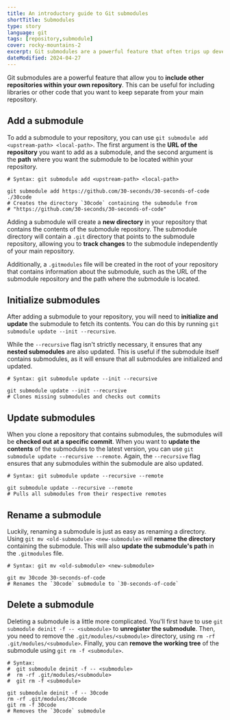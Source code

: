 ```yaml
---
title: An introductory guide to Git submodules
shortTitle: Submodules
type: story
language: git
tags: [repository,submodule]
cover: rocky-mountains-2
excerpt: Git submodules are a powerful feature that often trips up developers. Fret not, this guide will help you understand the basics.
dateModified: 2024-04-27
---
```


Git submodules are a powerful feature that allow you to **include other repositories within your own repository**. This can be useful for including libraries or other code that you want to keep separate from your main repository.

## Add a submodule

To add a submodule to your repository, you can use `git submodule add <upstream-path> <local-path>`. The first argument is the **URL of the repository** you want to add as a submodule, and the second argument is the **path** where you want the submodule to be located within your repository.

```shell
# Syntax: git submodule add <upstream-path> <local-path>

git submodule add https://github.com/30-seconds/30-seconds-of-code ./30code
# Creates the directory `30code` containing the submodule from
# "https://github.com/30-seconds/30-seconds-of-code"
```

Adding a submodule will create a **new directory** in your repository that contains the contents of the submodule repository. The submodule directory will contain a `.git` directory that points to the submodule repository, allowing you to **track changes** to the submodule independently of your main repository.

Additionally, a `.gitmodules` file will be created in the root of your repository that contains information about the submodule, such as the URL of the submodule repository and the path where the submodule is located.

## Initialize submodules

After adding a submodule to your repository, you will need to **initialize and update** the submodule to fetch its contents. You can do this by running `git submodule update --init --recursive`.

While the `--recursive` flag isn't strictly necessary, it ensures that any **nested submodules** are also updated. This is useful if the submodule itself contains submodules, as it will ensure that all submodules are initialized and updated.

```shell
# Syntax: git submodule update --init --recursive

git submodule update --init --recursive
# Clones missing submodules and checks out commits
```

## Update submodules

When you clone a repository that contains submodules, the submodules will be **checked out at a specific commit**. When you want to **update the contents** of the submodules to the latest version, you can use `git submodule update --recursive --remote`. Again, the `--recursive` flag ensures that any submodules within the submodule are also updated.

```shell
# Syntax: git submodule update --recursive --remote

git submodule update --recursive --remote
# Pulls all submodules from their respective remotes
```

## Rename a submodule

Luckily, renaming a submodule is just as easy as renaming a directory. Using `git mv <old-submodule> <new-submodule>` will **rename the directory** containing the submodule. This will also **update the submodule's path** in the `.gitmodules` file.

```shell
# Syntax: git mv <old-submodule> <new-submodule>

git mv 30code 30-seconds-of-code
# Renames the `30code` submodule to `30-seconds-of-code`
```

## Delete a submodule

Deleting a submodule is a little more complicated. You'll first have to use `git submodule deinit -f -- <submodule>` to **unregister the submodule**. Then, you need to remove the `.git/modules/<submodule>` directory, using `rm -rf .git/modules/<submodule>`. Finally, you can **remove the working tree** of the submodule using `git rm -f <submodule>`.

```shell
# Syntax:
#  git submodule deinit -f -- <submodule>
#  rm -rf .git/modules/<submodule>
#  git rm -f <submodule>

git submodule deinit -f -- 30code
rm -rf .git/modules/30code
git rm -f 30code
# Removes the `30code` submodule
```
